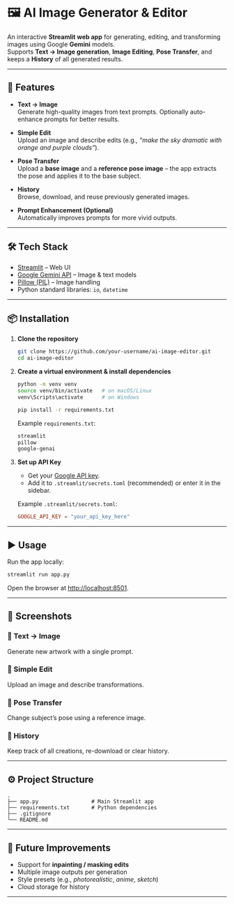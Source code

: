# 🖼️ AI Image Generator & Editor

An interactive **Streamlit web app** for generating, editing, and transforming images using Google **Gemini** models.  
Supports **Text → Image generation**, **Image Editing**, **Pose Transfer**, and keeps a **History** of all generated results.  

---

## 🚀 Features
- **Text → Image**  
  Generate high-quality images from text prompts. Optionally auto-enhance prompts for better results.  

- **Simple Edit**  
  Upload an image and describe edits (e.g., *“make the sky dramatic with orange and purple clouds”*).  

- **Pose Transfer**  
  Upload a **base image** and a **reference pose image** – the app extracts the pose and applies it to the base subject.  

- **History**  
  Browse, download, and reuse previously generated images.  

- **Prompt Enhancement (Optional)**  
  Automatically improves prompts for more vivid outputs.  

---

## 🛠️ Tech Stack
- [Streamlit](https://streamlit.io/) – Web UI  
- [Google Gemini API](https://ai.google.dev/) – Image & text models  
- [Pillow (PIL)](https://pillow.readthedocs.io/) – Image handling  
- Python standard libraries: `io`, `datetime`  

---

## 📦 Installation

1. **Clone the repository**
   ```bash
   git clone https://github.com/your-username/ai-image-editor.git
   cd ai-image-editor
   ```

2. **Create a virtual environment & install dependencies**
   ```bash
   python -m venv venv
   source venv/bin/activate   # on macOS/Linux
   venv\Scripts\activate      # on Windows

   pip install -r requirements.txt
   ```

   Example `requirements.txt`:
   ```txt
   streamlit
   pillow
   google-genai
   ```

3. **Set up API Key**
   - Get your [Google API key](https://ai.google.dev/).  
   - Add it to `.streamlit/secrets.toml` (recommended) or enter it in the sidebar.  

   Example `.streamlit/secrets.toml`:
   ```toml
   GOOGLE_API_KEY = "your_api_key_here"
   ```

---

## ▶️ Usage

Run the app locally:
```bash
streamlit run app.py
```

Open the browser at [http://localhost:8501](http://localhost:8501).

---

## 📸 Screenshots

### 🔹 Text → Image
Generate new artwork with a single prompt.  

### 🔹 Simple Edit
Upload an image and describe transformations.  

### 🔹 Pose Transfer
Change subject’s pose using a reference image.  

### 🔹 History
Keep track of all creations, re-download or clear history.  

---

## ⚙️ Project Structure
```
.
├── app.py                 # Main Streamlit app
├── requirements.txt       # Python dependencies
├── .gitignore
└── README.md
```

---

## 🌟 Future Improvements
- Support for **inpainting / masking edits**  
- Multiple image outputs per generation  
- Style presets (e.g., *photorealistic*, *anime*, *sketch*)  
- Cloud storage for history  

---

